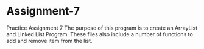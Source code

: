 # Assignment-7
Practice Assignment 7
The purpose of this program is to create an ArrayList and Linked List Program. 
These files also include a number of functions to add and remove item from the list.
